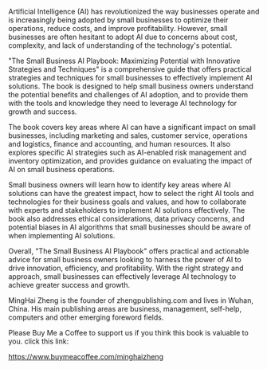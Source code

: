 
Artificial Intelligence (AI) has revolutionized the way businesses operate and is increasingly being adopted by small businesses to optimize their operations, reduce costs, and improve profitability. However, small businesses are often hesitant to adopt AI due to concerns about cost, complexity, and lack of understanding of the technology's potential.

"The Small Business AI Playbook: Maximizing Potential with Innovative Strategies and Techniques" is a comprehensive guide that offers practical strategies and techniques for small businesses to effectively implement AI solutions. The book is designed to help small business owners understand the potential benefits and challenges of AI adoption, and to provide them with the tools and knowledge they need to leverage AI technology for growth and success.

The book covers key areas where AI can have a significant impact on small businesses, including marketing and sales, customer service, operations and logistics, finance and accounting, and human resources. It also explores specific AI strategies such as AI-enabled risk management and inventory optimization, and provides guidance on evaluating the impact of AI on small business operations.

Small business owners will learn how to identify key areas where AI solutions can have the greatest impact, how to select the right AI tools and technologies for their business goals and values, and how to collaborate with experts and stakeholders to implement AI solutions effectively. The book also addresses ethical considerations, data privacy concerns, and potential biases in AI algorithms that small businesses should be aware of when implementing AI solutions.

Overall, "The Small Business AI Playbook" offers practical and actionable advice for small business owners looking to harness the power of AI to drive innovation, efficiency, and profitability. With the right strategy and approach, small businesses can effectively leverage AI technology to achieve greater success and growth.

MingHai Zheng is the founder of zhengpublishing.com and lives in Wuhan, China. His main publishing areas are business, management, self-help, computers and other emerging foreword fields.

Please Buy Me a Coffee to support us if you think this book is valuable to you. click this link:

https://www.buymeacoffee.com/minghaizheng
